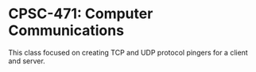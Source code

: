 # CPSC-471: Computer Communications

This class focused on creating TCP and UDP protocol pingers for a client and server. 
